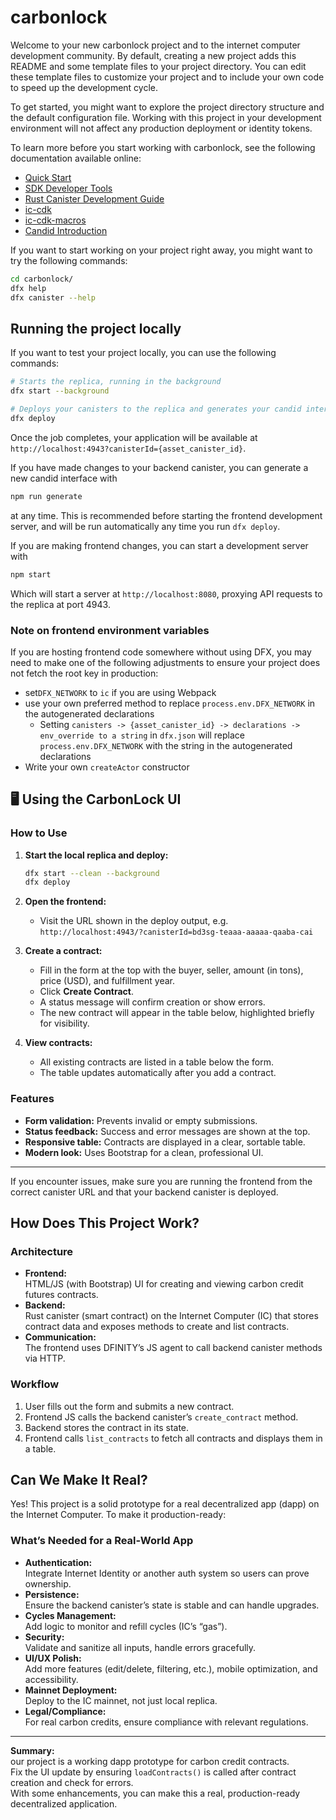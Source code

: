 # carbonlock

Welcome to your new carbonlock project and to the internet computer development community. By default, creating a new project adds this README and some template files to your project directory. You can edit these template files to customize your project and to include your own code to speed up the development cycle.

To get started, you might want to explore the project directory structure and the default configuration file. Working with this project in your development environment will not affect any production deployment or identity tokens.

To learn more before you start working with carbonlock, see the following documentation available online:

- [Quick Start](https://internetcomputer.org/docs/current/developer-docs/setup/deploy-locally)
- [SDK Developer Tools](https://internetcomputer.org/docs/current/developer-docs/setup/install)
- [Rust Canister Development Guide](https://internetcomputer.org/docs/current/developer-docs/backend/rust/)
- [ic-cdk](https://docs.rs/ic-cdk)
- [ic-cdk-macros](https://docs.rs/ic-cdk-macros)
- [Candid Introduction](https://internetcomputer.org/docs/current/developer-docs/backend/candid/)

If you want to start working on your project right away, you might want to try the following commands:

```bash
cd carbonlock/
dfx help
dfx canister --help
```

## Running the project locally

If you want to test your project locally, you can use the following commands:

```bash
# Starts the replica, running in the background
dfx start --background

# Deploys your canisters to the replica and generates your candid interface
dfx deploy
```

Once the job completes, your application will be available at `http://localhost:4943?canisterId={asset_canister_id}`.

If you have made changes to your backend canister, you can generate a new candid interface with

```bash
npm run generate
```

at any time. This is recommended before starting the frontend development server, and will be run automatically any time you run `dfx deploy`.

If you are making frontend changes, you can start a development server with

```bash
npm start
```

Which will start a server at `http://localhost:8080`, proxying API requests to the replica at port 4943.

### Note on frontend environment variables

If you are hosting frontend code somewhere without using DFX, you may need to make one of the following adjustments to ensure your project does not fetch the root key in production:

- set`DFX_NETWORK` to `ic` if you are using Webpack
- use your own preferred method to replace `process.env.DFX_NETWORK` in the autogenerated declarations
  - Setting `canisters -> {asset_canister_id} -> declarations -> env_override to a string` in `dfx.json` will replace `process.env.DFX_NETWORK` with the string in the autogenerated declarations
- Write your own `createActor` constructor

## 🖥️ Using the CarbonLock UI

### How to Use

1. **Start the local replica and deploy:**
   ```bash
   dfx start --clean --background
   dfx deploy
   ```

2. **Open the frontend:**
   - Visit the URL shown in the deploy output, e.g.  
     `http://localhost:4943/?canisterId=bd3sg-teaaa-aaaaa-qaaba-cai`

3. **Create a contract:**
   - Fill in the form at the top with the buyer, seller, amount (in tons), price (USD), and fulfillment year.
   - Click **Create Contract**.
   - A status message will confirm creation or show errors.
   - The new contract will appear in the table below, highlighted briefly for visibility.

4. **View contracts:**
   - All existing contracts are listed in a table below the form.
   - The table updates automatically after you add a contract.

### Features

- **Form validation:** Prevents invalid or empty submissions.
- **Status feedback:** Success and error messages are shown at the top.
- **Responsive table:** Contracts are displayed in a clear, sortable table.
- **Modern look:** Uses Bootstrap for a clean, professional UI.

---

If you encounter issues, make sure you are running the frontend from the correct canister URL and that your backend canister is deployed.

## How Does This Project Work?

### Architecture

- **Frontend:**  
  HTML/JS (with Bootstrap) UI for creating and viewing carbon credit futures contracts.
- **Backend:**  
  Rust canister (smart contract) on the Internet Computer (IC) that stores contract data and exposes methods to create and list contracts.
- **Communication:**  
  The frontend uses DFINITY’s JS agent to call backend canister methods via HTTP.

### Workflow

1. User fills out the form and submits a new contract.
2. Frontend JS calls the backend canister’s `create_contract` method.
3. Backend stores the contract in its state.
4. Frontend calls `list_contracts` to fetch all contracts and displays them in a table.

## Can We Make It Real?

Yes! This project is a solid prototype for a real decentralized app (dapp) on the Internet Computer. To make it production-ready:

### What’s Needed for a Real-World App

- **Authentication:**  
  Integrate Internet Identity or another auth system so users can prove ownership.
- **Persistence:**  
  Ensure the backend canister’s state is stable and can handle upgrades.
- **Cycles Management:**  
  Add logic to monitor and refill cycles (IC’s “gas”).
- **Security:**  
  Validate and sanitize all inputs, handle errors gracefully.
- **UI/UX Polish:**  
  Add more features (edit/delete, filtering, etc.), mobile optimization, and accessibility.
- **Mainnet Deployment:**  
  Deploy to the IC mainnet, not just local replica.
- **Legal/Compliance:**  
  For real carbon credits, ensure compliance with relevant regulations.

---

**Summary:**  
our project is a working dapp prototype for carbon credit contracts.  
Fix the UI update by ensuring `loadContracts()` is called after contract creation and check for errors.  
With some enhancements, you can make this a real, production-ready decentralized application.
